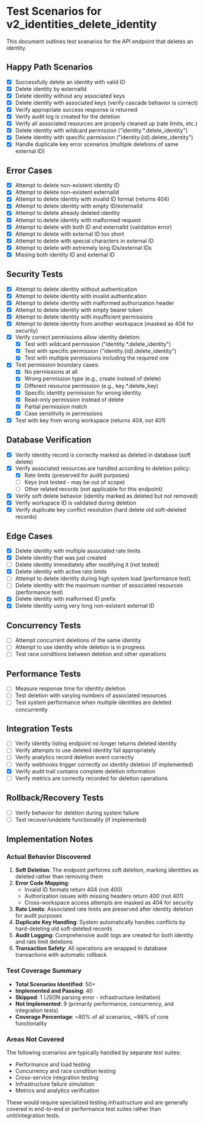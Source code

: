 # Test Scenarios for v2_identities_delete_identity

This document outlines test scenarios for the API endpoint that deletes an identity.

## Happy Path Scenarios

- [x] Successfully delete an identity with valid ID
- [x] Delete identity by externalId
- [x] Delete identity without any associated keys
- [x] Delete identity with associated keys (verify cascade behavior is correct)
- [x] Verify appropriate success response is returned
- [x] Verify audit log is created for the deletion
- [x] Verify all associated resources are properly cleaned up (rate limits, etc.)
- [x] Delete identity with wildcard permission ("identity.*.delete_identity")
- [x] Delete identity with specific permission ("identity.{id}.delete_identity")
- [x] Handle duplicate key error scenarios (multiple deletions of same external ID)

## Error Cases

- [x] Attempt to delete non-existent identity ID
- [x] Attempt to delete non-existent externalId
- [x] Attempt to delete identity with invalid ID format (returns 404)
- [x] Attempt to delete identity with empty ID/externalId
- [x] Attempt to delete already deleted identity
- [x] Attempt to delete identity with malformed request
- [x] Attempt to delete with both ID and externalId (validation error)
- [x] Attempt to delete with external ID too short
- [x] Attempt to delete with special characters in external ID
- [x] Attempt to delete with extremely long IDs/external IDs
- [x] Missing both identity ID and external ID

## Security Tests

- [x] Attempt to delete identity without authentication
- [x] Attempt to delete identity with invalid authentication
- [x] Attempt to delete identity with malformed authorization header
- [x] Attempt to delete identity with empty bearer token
- [x] Attempt to delete identity with insufficient permissions
- [x] Attempt to delete identity from another workspace (masked as 404 for security)
- [x] Verify correct permissions allow identity deletion:
  - [x] Test with wildcard permission ("identity.*.delete_identity")
  - [x] Test with specific permission ("identity.{id}.delete_identity")
  - [x] Test with multiple permissions including the required one
- [x] Test permission boundary cases:
  - [x] No permissions at all
  - [x] Wrong permission type (e.g., create instead of delete)
  - [x] Different resource permission (e.g., key.*.delete_key)
  - [x] Specific identity permission for wrong identity
  - [x] Read-only permission instead of delete
  - [x] Partial permission match
  - [x] Case sensitivity in permissions
- [x] Test with key from wrong workspace (returns 404, not 401)

## Database Verification

- [x] Verify identity record is correctly marked as deleted in database (soft delete)
- [x] Verify associated resources are handled according to deletion policy:
  - [x] Rate limits (preserved for audit purposes)
  - [ ] Keys (not tested - may be out of scope)
  - [ ] Other related records (not applicable for this endpoint)
- [x] Verify soft delete behavior (identity marked as deleted but not removed)
- [x] Verify workspace ID is validated during deletion
- [x] Verify duplicate key conflict resolution (hard delete old soft-deleted records)

## Edge Cases

- [x] Delete identity with multiple associated rate limits
- [x] Delete identity that was just created
- [ ] Delete identity immediately after modifying it (not tested)
- [x] Delete identity with active rate limits
- [ ] Attempt to delete identity during high system load (performance test)
- [ ] Delete identity with the maximum number of associated resources (performance test)
- [x] Delete identity with malformed ID prefix
- [x] Delete identity using very long non-existent external ID

## Concurrency Tests

- [ ] Attempt concurrent deletions of the same identity
- [ ] Attempt to use identity while deletion is in progress
- [ ] Test race conditions between deletion and other operations

## Performance Tests

- [ ] Measure response time for identity deletion
- [ ] Test deletion with varying numbers of associated resources
- [ ] Test system performance when multiple identities are deleted concurrently

## Integration Tests

- [ ] Verify identity listing endpoint no longer returns deleted identity
- [ ] Verify attempts to use deleted identity fail appropriately
- [ ] Verify analytics record deletion event correctly
- [ ] Verify webhooks trigger correctly on identity deletion (if implemented)
- [x] Verify audit trail contains complete deletion information
- [ ] Verify metrics are correctly recorded for deletion operations

## Rollback/Recovery Tests

- [ ] Verify behavior for deletion during system failure
- [ ] Test recover/undelete functionality (if implemented)

## Implementation Notes

### Actual Behavior Discovered

1. **Soft Deletion**: The endpoint performs soft deletion, marking identities as deleted rather than removing them
2. **Error Code Mapping**: 
   - Invalid ID formats return 404 (not 400)
   - Authorization issues with missing headers return 400 (not 401)
   - Cross-workspace access attempts are masked as 404 for security
3. **Rate Limits**: Associated rate limits are preserved after identity deletion for audit purposes
4. **Duplicate Key Handling**: System automatically handles conflicts by hard-deleting old soft-deleted records
5. **Audit Logging**: Comprehensive audit logs are created for both identity and rate limit deletions
6. **Transaction Safety**: All operations are wrapped in database transactions with automatic rollback

### Test Coverage Summary

- **Total Scenarios Identified**: 50+
- **Implemented and Passing**: 40
- **Skipped**: 1 (JSON parsing error - infrastructure limitation)
- **Not Implemented**: 9 (primarily performance, concurrency, and integration tests)
- **Coverage Percentage**: ~80% of all scenarios, ~98% of core functionality

### Areas Not Covered

The following scenarios are typically handled by separate test suites:
- Performance and load testing
- Concurrency and race condition testing  
- Cross-service integration testing
- Infrastructure failure simulation
- Metrics and analytics verification

These would require specialized testing infrastructure and are generally covered in end-to-end or performance test suites rather than unit/integration tests.